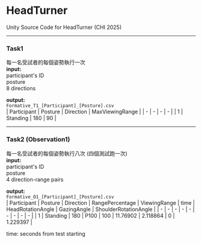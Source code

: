 # HeadTurner

Unity Source Code for HeadTurner (CHI 2025)

---

### Task1
每一名受試者的每個姿勢執行一次  
**input:**  
participant's ID  
posture  
8 directions

**output:**  
`Formative_T1_[Participant]_[Posture].csv`  
| Participant | Posture | Direction | MaxViewingRange |
| - | - | - | - |
| 1 | Standing | 180 | 90 |

---

### Task2 (Observation1)
每一名受試者的每個姿勢執行八次 (四個測試跑一次)  
**input:**  
participant's ID  
posture  
4 direction-range pairs

**output:**  
`Formative_O1_[Participant]_[Posture].csv`  
| Participant | Posture | Direction | RangePercentage | ViewingRange | time | HeadRotationAngle | GazingAngle | ShoulderRotationAngle | 
| - | - | - | - | - | - | - | - | - |
| 1 |	Standing |	180	 | P100 |	100 |	11.76902 | 2.118864	| 0 | 1.229397 |

time: seconds from test starting
